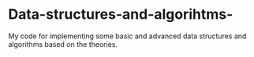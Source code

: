 # Data-structures-and-algorihtms-

My code for implementing some basic and advanced data structures and algorithms based on the theories.
